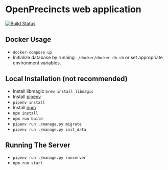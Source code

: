 OpenPrecincts web application
=============================

[![Build Status](https://travis-ci.com/OpenPrecincts/openprecincts-web.svg?branch=master)](https://travis-ci.com/OpenPrecincts/openprecincts-web)

Docker Usage
------------

* ``docker-compose up``
* Initialize database by running ``./docker/docker-db.sh`` or set appropriate environment variables.


Local Installation (not recommended)
-------------------------------------

* Install libmagic ``brew install libmagic``
* Install [pipenv](https://pipenv.readthedocs.io/en/latest/)
* ``pipenv install``
* Install [npm](https://www.npmjs.com/)
* ``npm install``
* ``npm run build``
* ``pipenv run ./manage.py migrate``
* ``pipenv run ./manage.py init_data``


Running The Server
-------------------

* ``pipenv run ./manage.py runserver``
* ``npm run start``
